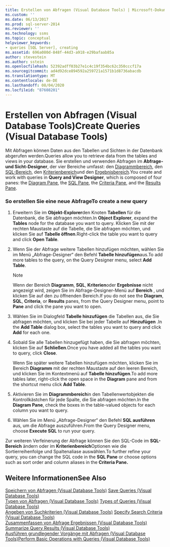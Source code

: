 ```yaml
---
title: Erstellen von Abfragen (Visual Database Tools) | Microsoft-Dokumentation
ms.custom: ''
ms.date: 06/13/2017
ms.prod: sql-server-2014
ms.reviewer: ''
ms.technology: ssms
ms.topic: conceptual
helpviewer_keywords:
- queries [SQL Server], creating
ms.assetid: 696a080d-848f-44d3-a918-e29bafaab85a
author: stevestein
ms.author: sstein
ms.openlocfilehash: 52392adff03b27e1c4c19f354bc62c350cccf17a
ms.sourcegitcommit: ad4d92dce894592a259721a1571b1d8736abacdb
ms.translationtype: MT
ms.contentlocale: de-DE
ms.lasthandoff: 08/04/2020
ms.locfileid: "87608201"
---
```

# <a name="create-queries-visual-database-tools"></a><span data-ttu-id="2a77d-102">Erstellen von Abfragen (Visual Database Tools)</span><span class="sxs-lookup"><span data-stu-id="2a77d-102">Create Queries (Visual Database Tools)</span></span>
  <span data-ttu-id="2a77d-103">Mit Abfragen können Daten aus den Tabellen und Sichten in der Datenbank abgerufen werden.</span><span class="sxs-lookup"><span data-stu-id="2a77d-103">Queries allow you to retrieve data from the tables and views in your database.</span></span> <span data-ttu-id="2a77d-104">Sie erstellen und verwenden Abfragen im **Abfrage- und Sicht-Designer**, der vier Bereiche umfasst: den [Diagrammbereich](visual-database-tools.md), den [SQL-Bereich](sql-pane-visual-database-tools.md), den [Kriterienbereich](criteria-pane-visual-database-tools.md)und den [Ergebnisbereich](results-pane-visual-database-tools.md).</span><span class="sxs-lookup"><span data-stu-id="2a77d-104">You create and work with queries in **Query and View Designer**, which is composed of four panes: the [Diagram Pane](visual-database-tools.md), the [SQL Pane](sql-pane-visual-database-tools.md), the [Criteria Pane](criteria-pane-visual-database-tools.md), and the [Results Pane](results-pane-visual-database-tools.md).</span></span>  
  
### <a name="to-create-a-new-query"></a><span data-ttu-id="2a77d-105">So erstellen Sie eine neue Abfrage</span><span class="sxs-lookup"><span data-stu-id="2a77d-105">To create a new query</span></span>  
  
1.  <span data-ttu-id="2a77d-106">Erweitern Sie im **Objekt-Explorer**den Knoten **Tabellen** für die Datenbank, die Sie abfragen möchten.</span><span class="sxs-lookup"><span data-stu-id="2a77d-106">In **Object Explorer**, expand the **Tables** node for the database you want to query.</span></span> <span data-ttu-id="2a77d-107">Klicken Sie mit der rechten Maustaste auf die Tabelle, die Sie abfragen möchten, und klicken Sie auf **Tabelle öffnen**.</span><span class="sxs-lookup"><span data-stu-id="2a77d-107">Right-click the table you want to query and click **Open Table**.</span></span>  
  
2.  <span data-ttu-id="2a77d-108">Wenn Sie der Abfrage weitere Tabellen hinzufügen möchten, wählen Sie im Menü „Abfrage-Designer“ den Befehl **Tabelle hinzufügen**aus.</span><span class="sxs-lookup"><span data-stu-id="2a77d-108">To add more tables to the query, on the Query Designer menu, select **Add Table**.</span></span>  
  
    > [!NOTE]  
    >  <span data-ttu-id="2a77d-109">Wenn der Bereich **Diagramm**, **SQL**, **Kriterien**oder **Ergebnisse** nicht angezeigt wird, zeigen Sie im Abfrage-Designer-Menü auf **Bereich** , und klicken Sie auf den zu öffnenden Bereich.</span><span class="sxs-lookup"><span data-stu-id="2a77d-109">If you do not see the **Diagram**, **SQL**, **Criteria**, or **Results** panes, from the Query Designer menu, point to **Pane** and click the pane you want to open.</span></span>  
  
3.  <span data-ttu-id="2a77d-110">Wählen Sie im Dialogfeld **Tabelle hinzufügen** die Tabellen aus, die Sie abfragen möchten, und klicken Sie bei jeder Tabelle auf **Hinzufügen** .</span><span class="sxs-lookup"><span data-stu-id="2a77d-110">In the **Add Table** dialog box, select the tables you want to query and click **Add** for each one.</span></span>  
  
4.  <span data-ttu-id="2a77d-111">Sobald Sie alle Tabellen hinzugefügt haben, die Sie abfragen möchten, klicken Sie auf **Schließen**.</span><span class="sxs-lookup"><span data-stu-id="2a77d-111">Once you have added all the tables you want to query, click **Close**.</span></span>  
  
     <span data-ttu-id="2a77d-112">Wenn Sie später weitere Tabellen hinzufügen möchten, klicken Sie im Bereich **Diagramm** mit der rechten Maustaste auf den leeren Bereich, und klicken Sie im Kontextmenü auf **Tabelle hinzufügen**.</span><span class="sxs-lookup"><span data-stu-id="2a77d-112">To add more tables later, right-click the open space in the **Diagram** pane and from the shortcut menu click **Add Table**.</span></span>  
  
5.  <span data-ttu-id="2a77d-113">Aktivieren Sie im **Diagrammbereich**in den Tabellenwertobjekten die Kontrollkästchen für jede Spalte, die Sie abfragen möchten.</span><span class="sxs-lookup"><span data-stu-id="2a77d-113">In the **Diagram Pane**, check the boxes in the table-valued objects for each column you want to query.</span></span>  
  
6.  <span data-ttu-id="2a77d-114">Wählen Sie im Menü „Abfrage-Designer“ den Befehl **SQL ausführen** aus, um die Abfrage auszuführen.</span><span class="sxs-lookup"><span data-stu-id="2a77d-114">From the Query Designer menu, choose **Execute SQL** to run your query.</span></span>  
  
 <span data-ttu-id="2a77d-115">Zur weiteren Verfeinerung der Abfrage können Sie den SQL-Code im **SQL-Bereich** ändern oder im **Kriterienbereich**Optionen wie die Sortierreihenfolge und Spaltenaliase auswählen.</span><span class="sxs-lookup"><span data-stu-id="2a77d-115">To further refine your query, you can change the SQL code in the **SQL Pane** or choose options such as sort order and column aliases in the **Criteria Pane.**</span></span>  
  
## <a name="see-also"></a><span data-ttu-id="2a77d-116">Weitere Informationen</span><span class="sxs-lookup"><span data-stu-id="2a77d-116">See Also</span></span>  
 <span data-ttu-id="2a77d-117">[Speichern von Abfragen &#40;Visual Database Tools&#41;](save-queries-visual-database-tools.md) </span><span class="sxs-lookup"><span data-stu-id="2a77d-117">[Save Queries &#40;Visual Database Tools&#41;](save-queries-visual-database-tools.md) </span></span>  
 <span data-ttu-id="2a77d-118">[Typen von Abfragen &#40;Visual Database Tools&#41;](types-of-queries-visual-database-tools.md) </span><span class="sxs-lookup"><span data-stu-id="2a77d-118">[Types of Queries &#40;Visual Database Tools&#41;](types-of-queries-visual-database-tools.md) </span></span>  
 <span data-ttu-id="2a77d-119">[Angeben von Suchkriterien &#40;Visual Database Tools&#41;](specify-search-criteria-visual-database-tools.md) </span><span class="sxs-lookup"><span data-stu-id="2a77d-119">[Specify Search Criteria &#40;Visual Database Tools&#41;](specify-search-criteria-visual-database-tools.md) </span></span>  
 <span data-ttu-id="2a77d-120">[Zusammenfassen von Abfrage Ergebnissen &#40;Visual Database Tools&#41;](summarize-query-results-visual-database-tools.md) </span><span class="sxs-lookup"><span data-stu-id="2a77d-120">[Summarize Query Results &#40;Visual Database Tools&#41;](summarize-query-results-visual-database-tools.md) </span></span>  
 [<span data-ttu-id="2a77d-121">Ausführen grundlegender Vorgänge mit Abfragen &#40;Visual Database Tools&#41;</span><span class="sxs-lookup"><span data-stu-id="2a77d-121">Perform Basic Operations with Queries &#40;Visual Database Tools&#41;</span></span>](perform-basic-operations-with-queries-visual-database-tools.md)  
  
  
